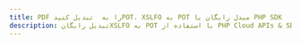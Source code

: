---title: PDF را به  تبدیل کنیدPOT، XSLFO به POT مبدل رایگان یا PHP SDKdescription: تبدیل رایگانXSLFO به POT با استفاده از PHP Cloud APIs & SDK همچنین اسناد PDF را در Cloud ایجاد، ویرایش و رندر کنید.---